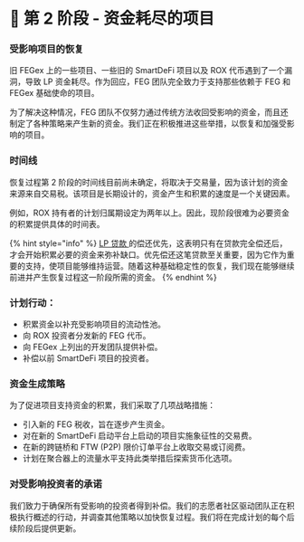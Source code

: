 # 🔴 第 2 阶段 - 资金耗尽的项目

### 受影响项目的恢复

旧 FEGex 上的一些项目、一些旧的 SmartDeFi 项目以及 ROX 代币遇到了一个漏洞，导致 LP 资金耗尽。作为回应，FEG 团队完全致力于支持那些依赖于 FEG 和 FEGex 基础使命的项目。

为了解决这种情况，FEG 团队不仅努力通过传统方法收回受影响的资金，而且还制定了各种策略来产生新的资金。我们正在积极推进这些举措，以恢复和加强受影响的项目。

### 时间线

恢复过程第 2 阶段的时间线目前尚未确定，将取决于交易量，因为该计划的资金来源来自交易税。该项目是长期设计的，资金产生和积累的速度是一个关键因素。

例如，ROX 持有者的计划归属期设定为两年以上。因此，现阶段很难为必要资金的积累提供具体的时间表。

{% hint style="info" %}
[LP 贷款 ](../../resources/archive/liquidity-loan-completed.md)的偿还优先，这表明只有在贷款完全偿还后，才会开始积累必要的资金来弥补缺口。优先偿还这笔贷款至关重要，因为它作为重要的支持，使项目能够维持运营。随着这种基础稳定性的恢复，我们现在能够继续前进并产生恢复过程这一阶段所需的资金。
{% endhint %}

### 计划行动：

* 积累资金以补充受影响项目的流动性池。
* 向 ROX 投资者分发新的 FEG 代币。
* 向 FEGex 上列出的开发团队提供补偿。
* 补偿以前 SmartDeFi 项目的投资者。

### 资金生成策略

为了促进项目支持资金的积累，我们采取了几项战略措施：

* 引入新的 FEG 税收，旨在逐步产生资金。
* 对在新的 SmartDeFi 启动平台上启动的项目实施象征性的交易费。
* 在新的跨链桥和 FTW (P2P) 限价订单平台上收取交易或订阅费。
* 计划在聚合器上的流量水平支持此类举措后探索货币化选项。

### 对受影响投资者的承诺

我们致力于确保所有受影响的投资者得到补偿。我们的志愿者社区驱动团队正在积极执行概述的行动，并调查其他策略以加快恢复过程。我们将在完成计划的每个后续阶段后提供更新。
